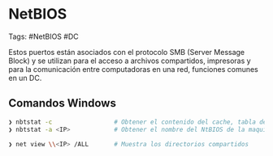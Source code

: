 # NetBIOS

Tags: #NetBIOS #DC 

Estos puertos están asociados con el protocolo SMB (Server Message Block) y se utilizan para el acceso a archivos compartidos, impresoras y para la comunicación entre computadoras en una red, funciones comunes en un DC.
## Comandos Windows

```bash 
❯ nbtstat -c                 # Obtener el contenido del cache, tabla de nombres del NetBIOS, IPs
❯ nbtstat -a <IP>            # Obtener el nombre del NtBIOS de la maquina remota    
```

```bash 
❯ net view \\<IP> /ALL       # Muestra los directorios compartidos 
```